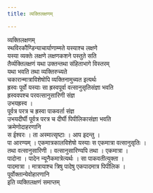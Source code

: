 ```yaml
---
title: व्यक्तिलक्षणम्

---
```

व्यक्तिलक्षणम्  
स्थविरकौण्डिन्याचार्याणाम्मते यस्याश्च लक्षणे  
यस्या व्यक्तेः लक्षणे लक्षणकशने पस्तुते सति  
तैर्व्यक्तिलक्षणं यथा उक्तन्तथा संहिताभागे विस्तरम्  
यथा भवति तथा व्यक्तिरुच्यते  
चकारान्मात्राविशेषोपि व्यक्तिनामुच्यत इत्यर्थः  
ह्रस्वः पूर्वो यस्याः सा ह्रस्वपूर्वा वत्सानुसृतिसंज्ञा भवति  
ह्रस्ववपश्च परवत्सानुसारिणी संज्ञ  
उभयह्रस्व ।  
पूर्वत्र परत्र च ह्रस्वा पाकवर्ता संज्ञ  
उभयदीर्घी पूर्वत्र परत्र च दीर्घी पिपीलिकासंज्ञा भवति  
क्रमेणोदाहरणानि  
स ईश्वरः । ता अस्मात्सृष्टाः । आप इदन्तु ।  
पा आरण्यम् । एकमात्रकालविशेषो यस्याः स एकमात्रा वत्सानुसृतिः ।  
तथा वत्सानुसारिणी । वत्सानुसारिण्यपि तथा । एकमात्रा ।  
पादोना । पादेन न्यूनैकमात्रेत्यर्थः । सा पाकवतीत्युक्ता ।  
पादमात्रा । मात्रायाश्च त्रिषु पादेषु एकपादमात्र पिपीलिक ।  
पूर्वोक्तान्येवोहारणानि  
                                  इति व्यक्तिलक्षणं समाप्तम्